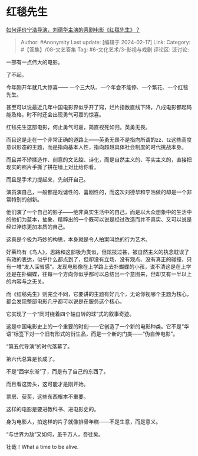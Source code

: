 # 红毯先生
[如何评价宁浩导演，刘德华主演的喜剧电影《红毯先生》？](https://www.zhihu.com/question/643371874/answer/3398413153)

> Author: #Anonymity
> Last update: [编辑于 2024-02-17]
> Link:
> Category: #【答集】/08-文艺答集
> Tag: #6-文化艺术/3-影视与戏剧
> 评论区:
> 泛讨论:

一部有一点伟大的电影。

了不起。

今年刚开年就几大惊喜—— 一个三大队、一个年会不能停、一个繁花、一个红毯先生。

甚至可以说最近几年中国电影界似乎开了窍，烂片指数直线下降，八成电影都起码能及格，时不时还会出现勇气可嘉的惊喜。

红毯先生这部电影，何止勇气可嘉，简直视死如归，英勇无畏。

而且这是走在一个非常正确的道路上——英勇无畏不是指向所谓的zz、tz这些高度意识形态的主题，而是指向基本人性，指向超越具体社会制度的时代挑战本身。

而且并不矫揉造作、刻意的文艺腔、诗化，而是自然主义的、写实主义的，直接把现实的照片手撕了拼在墙上对比给你看。

而且是手术刀提起来，先剖开自己。

演员演自己，一般都是戏谑性的、喜剧性的，而这次刘德华和宁浩做的却是一个非常特别的创新。

他们演了一个自己的影子——绝非真实生活中的自己，而是以大众想象中的生活中的他们为蓝本，抽象、精粹出的一个既可以说是经过改造而并不真实、又可以说是经过淬炼更加本质的自己。

这真是个极为巧妙的构思，本身就是令人拍案叫绝的行为艺术。

好莱坞有《鸟人》，思路和这部极为类似，但炫技过甚，被自然主义的执念耽误了有效的表达，似乎什么都点到了，但却没有立场、没有观点、没有真正的碰撞，只有一堆“发人深省感”。发现电影像在上学路上去扑蝴蝶的小孩，说不清这是在上学还是在扑蝴蝶，往每一个方向你似乎都可以总结出一个意图来，但却又有一半以上的内容与之无关。

而《红毯先生》则完全不同，它要讲的主题有好几个，无论你视哪个主题为核心，都会发现整部电影几乎都可以说是在服务这个核心。

它实现了一个“同时绕着四个轴自转的球”式的叙事奇迹。

这是中国电影史上的一个重要的时刻——它创造了一个新的电影种类。它不是“华语”标签下对一个旧有形式的衍生品，而是一个新的门类——“伪自传电影”。

“第五代导演”的时代落幕了。

第六代总算是长成了。

不是“西学东渐”了，而是有了自己的东西了。

而且看这势头，这可能才是刚开始。

票房、获奖，这些东西根本不重要。

这样的电影是要进教科书、进电影史的。

身为电影人，拍这样的片子就像排骨年糕——不是生意，而是意义。

“与世界为敌”又如何，虽千万人，吾往矣。

壮哉！What a time to be alive.
